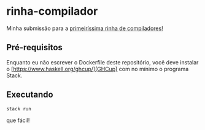 # rinha-compilador

Minha submissão para a [primeiríssima rinha de compiladores!](https://github.com/aripiprazole/rinha-de-compiler/blob/main/SPECS.md)

## Pré-requisitos

Enquanto eu não escrever o Dockerfile deste repositório, você deve instalar o [https://www.haskell.org/ghcup/](GHCup) com no mínimo o programa Stack.

## Executando

```
stack run
```

que fácil!
